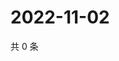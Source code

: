 # 2022-11-02

共 0 条

<!-- BEGIN WEIBO -->
<!-- 最后更新时间 Wed Nov 02 2022 11:57:01 GMT+0800 (China Standard Time) -->

<!-- END WEIBO -->
